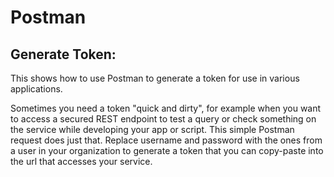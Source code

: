 # Postman

## Generate Token:
This shows how to use Postman to generate a token for use in various applications.

Sometimes you need a token "quick and dirty", for example when you want to access a secured REST endpoint to test a query or check something on the service while developing your app or script. This simple Postman request does just that. Replace username and password with the ones from a user in your organization to generate a token that you can copy-paste into the url that accesses your service.
